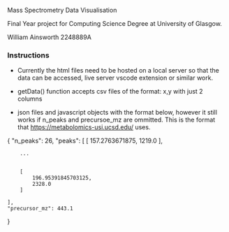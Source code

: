 Mass Spectrometry Data Visualisation

Final Year project for Computing Science Degree at University of Glasgow.

William Ainsworth
2248889A

### Instructions

- Currently the html files need to be hosted on a local server so that the data can be accessed, live server vscode extension or similar work.

- getData() function accepts csv files of the format: x,y with just 2 columns
- json files and javascript objects with the format below, however it still works if n_peaks and precursoe_mz are ommitted. This is the format that https://metabolomics-usi.ucsd.edu/ uses.


{
    "n_peaks": 26,
    "peaks": [
        [
            157.2763671875,
            1219.0
        ], 

        ...


        [
            196.95391845703125,
            2328.0
        ]

    ],
    "precursor_mz": 443.1
}